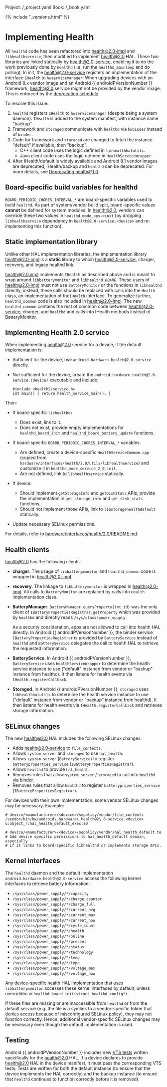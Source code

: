 Project: /_project.yaml
Book: /_book.yaml

{% include "_versions.html" %}

<!--
    Copyright 2018 The Android Open Source Project
    Licensed under the Apache License, Version 2.0 (the "License");
    you may not use this file except in compliance with the License.
    You may obtain a copy of the License at
    http://www.apache.org/licenses/LICENSE-2.0
    Unless required by applicable law or agreed to in writing, software
    distributed under the License is distributed on an "AS IS" BASIS,
    WITHOUT WARRANTIES OR CONDITIONS OF ANY KIND, either express or implied.
    See the License for the specific language governing permissions and
    limitations under the License.
-->

# Implementing Health

All `healthd` code has been refactored into health@2.0-impl and
`libhealthservice`, then modified to implement health@2.0 HAL. These two
libraries are linked statically by health@2.0-service, enabling it to do the
work previously done by `healthd` (i.e. run the `healthd_mainloop` and do
polling). In init, the health@2.0-service registers an implementation of the
interface `IHealth` to `hwservicemanager`. When upgrading devices with an
Android 8.x vendor image and an Android {{ androidPVersionNumber }} framework,
health@2.0 service might not be provided by the vendor image. This is enforced
by the
[deprecation schedule](/devices/architecture/vintf/fcm#hal-version-deprecation).

To resolve this issue:

1.  `healthd` registers `IHealth` to `hwservicemanager` (despite being a system
    daemon). `IHealth` is added to the system manifest, with instance name
    "backup".
1.  Framework and `storaged` communicate with `healthd` via `hwbinder` instead
    of `binder`.
1.  Code for framework and `storaged` are changed to fetch the instance
    "default" if available, then "backup".
    *   C++ client code uses the logic defined in `libhealthhalutils`.
    *   Java client code uses the logic defined in `HealthServiceWrapper`.
1.  After IHealth/default is widely available and Android 8.1 vendor images are
    deprecated, IHealth/backup and `healthd` can be deprecated. For more
    details, see [Deprecating health@1.0](/devices/tech/health/deprecation).

## Board-specific build variables for healthd

`BOARD_PERIODIC_CHORES_INTERVAL_*` are board-specific variables used to build
`healthd`. As part of system/vendor build split, board-specific values
**cannot** be defined for system modules. In health@2.0, vendors can override
these two values in `healthd_mode_ops->init` (by dropping `libhealthservice`
dependency in `health@2.0-service.<device>` and re-implementing this function).

## Static implementation library

Unlike other HAL implementation libraries, the implementation library
health@2.0-impl is a **static** library to which health@2.0-service, charger,
recovery, and legacy healthd link.

health@2.0.impl implements `IHealth` as described above and is meant to wrap
around `libbatterymonitor` and <code>libhealthd.<var>BOARD</var></code>. These
users of health@2.0-impl must not use `BatteryMonitor` or the functions in
`libhealthd` directly; instead, these calls should be replaced with calls into
the `Health` class, an implementation of the`IHealth` interface. To generalize
further, `healthd_common` code is also included in health@2.0-impl. The new
`healthd_common` contains the rest of common code between health@2.0-service,
charger, and `healthd` and calls into IHealth methods instead of BatteryMonitor.

## Implementing Health 2.0 service

When implementing health@2.0 service for a device, if the default implementation
is:

*   Sufficient for the device, use `android.hardware.health@2.0-service`
    directly.
*   Not sufficient for the device, create the
    `android.hardware.health@2.0-service.(device)` executable and include:

    ```
    #include <health2/service.h>
    int main() { return health_service_main(); }
    ```

Then:

+   If board-specific `libhealthd:`

    +   Does exist, link to it.
    +   Does not exist, provide empty implementations for `healthd_board_init`
        and `healthd_board_battery_update` functions.

+   If board-specific `BOARD_PERIODIC_CHORES_INTERVAL_*` variables:

    +   Are defined, create a device-specific `HealthServiceCommon.cpp` (copied
        from `hardware/interfaces/health/2.0/utils/libhealthservice`) and
        customize it in `healthd_mode_service_2_0_init`.
    +   Are not defined, link to `libhealthservice` statically.

+   If device:

    +   Should implement `getStorageInfo` and `getDiskStats` APIs, provide the
        implementation in `get_storage_info` and `get_disk_stats` functions.
    +   Should not implement those APIs, link to `libstoragehealthdefault`
        statically.

*   Update necessary SELinux permissions.

For details, refer to
[hardware/interfaces/health/2.0/README.md](https://android.googlesource.com/platform/hardware/interfaces/+/master/health/2.0/README.md).

## Health clients

health@2.0 has the following clients:

+   **charger**. The usage of `libbatterymonitor` and `healthd_common` code is
    wrapped in health@2.0-impl.
+   **recovery**. The linkage to `libbatterymonitor` is wrapped in
    health@2.0-impl. All calls to `BatteryMonitor` are replaced by calls into
    `Health` implementation class.
+   **BatteryManager**. `BatteryManager.queryProperty(int id)` was the only
    client of `IBatteryPropertiesRegistrar.getProperty` which was provided by
    `healthd` and directly reads `/sys/class/power_supply`.

    As a security consideration, apps are not allowed to call into health HAL
    directly. In Android {{ androidPVersionNumber }}, the binder service
    `IBatteryPropertiesRegistrar` is provided by `BatteryService` instead of
    `healthd` and `BatteryService` delegates the call to health HAL to retrieve
    the requested information.

+   **BatteryService**. In Android {{ androidPVersionNumber }}, `BatteryService`
    uses `HealthServiceWrapper` to determine the health service instance to use
    ("default" instance from vendor or "backup" instance from healthd). It then
    listens for health events via `IHealth.registerCallback`.

+   **Storaged**. In Android {{ androidPVersionNumber }}, `storaged` uses
    `libhealthhalutils` to determine the health service instance to use
    ("default" instance from vendor or "backup" instance from healthd). It then
    listens for health events via `IHealth.registerCallback` and retrieves
    storage information.

## SELinux changes

The new health@2.0 HAL includes the following SELinux changes:

+   Adds health@2.0-service to `file_contexts`.
+   Allows `system_server` and `storaged` to use `hal_health`.
+   Allows `system_server` (`BatteryService`) to register
    `batteryproperties_service` (`IBatteryPropertiesRegistrar`).
+   Allows `healthd` to provide `hal_health`.
+   Removes rules that allow `system_server` / `storaged` to call into `healthd`
    via binder.
+   Removes rules that allow `healthd` to register `batteryproperties_service`
    (`IBatteryPropertiesRegistrar`).

For devices with their own implementation, some vendor SELinux changes may be
necessary. Example:

```
# device/<manufacturer>/<device>/sepolicy/vendor/file_contexts
/vendor/bin/hw/android\.hardware\.health@2\.0-service.<device> u:object_r:hal_health_default_exec:s0

# device/<manufacturer>/<device>/sepolicy/vendor/hal_health_default.te
# Add device specific permissions to hal_health_default domain, especially
# if it links to board-specific libhealthd or implements storage APIs.
```

## Kernel interfaces

The `healthd` daemon and the default implementation
`android.hardware.health@2.0-service` access the following kernel interfaces to
retrieve battery information:

+   `/sys/class/power_supply/*/capacity`
+   `/sys/class/power_supply/*/charge_counter`
+   `/sys/class/power_supply/*/charge_full`
+   `/sys/class/power_supply/*/current_avg`
+   `/sys/class/power_supply/*/current_max`
+   `/sys/class/power_supply/*/current_now`
+   `/sys/class/power_supply/*/cycle_count`
+   `/sys/class/power_supply/*/health`
+   `/sys/class/power_supply/*/online`
+   `/sys/class/power_supply/*/present`
+   `/sys/class/power_supply/*/status`
+   `/sys/class/power_supply/*/technology`
+   `/sys/class/power_supply/*/temp`
+   `/sys/class/power_supply/*/type`
+   `/sys/class/power_supply/*/voltage_max`
+   `/sys/class/power_supply/*/voltage_now`

Any device-specific health HAL implementation that uses `libbatterymonitor`
accesses these kernel interfaces by default, unless overridden in
`healthd_board_init(struct healthd_config*)`.

If these files are missing or are inaccessible from `healthd` or from the
default service (e.g. the file is a symlink to a vendor-specific folder that
denies access because of misconfigured SELinux policy), they may not function
correctly. Hence, additional vendor-specific SELinux changes may be necessary
even though the default implementation is used.

## Testing

Android {{ androidPVersionNumber }} includes new [VTS tests](/compatibility/vts)
written specifically for the health@2.0 HAL. If a device declares to provide
health@2.0 HAL in the device manifest, it must pass the corresponding VTS tests.
Tests are written for both the default instance (to ensure that the device
implements the HAL correctly) and the backup instance (to ensure that `healthd`
continues to function correctly before it is removed).

